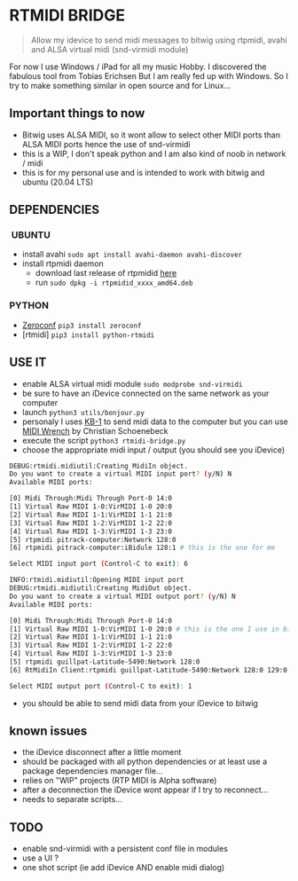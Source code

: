 # RTMIDI BRIDGE

> Allow my idevice to send midi messages to bitwig using rtpmidi, avahi and ALSA virtual midi (snd-virmidi module)

For now I use Windows / iPad for all my music Hobby. I discovered the fabulous tool from Tobias Erichsen But I am really fed up with Windows.
So I try to make something similar in open source and for Linux...

## Important things to now

- Bitwig uses ALSA MIDI, so it wont allow to select other MIDI ports than ALSA MIDI ports hence the use of snd-virmidi
- this is a WIP, I don't speak python and I am also kind of noob in network / midi
- this is for my personal use and is intended to work with bitwig and ubuntu (20.04 LTS)

## DEPENDENCIES

###  UBUNTU

- install avahi `sudo apt install avahi-daemon avahi-discover`
- install rtpmidi daemon
  - download last release of rtpmidid [here](https://github.com/davidmoreno/rtpmidid/releases)
  - run `sudo dpkg -i rtpmidid_xxxx_amd64.deb`

### PYTHON

- [Zeroconf](https://pypi.org/project/zeroconf/) `pip3 install zeroconf`
- [rtmidi] `pip3 install python-rtmidi`

## USE IT

- enable ALSA virtual midi module `sudo modprobe snd-virmidi`
- be sure to have an iDevice connected on the same network as your computer
- launch `python3 utils/bonjour.py`
- personaly I uses [KB-1](https://apps.apple.com/us/app/kb-1-keyboard-suite/id1437919435) to send midi data to the computer but you can use [MIDI Wrench](https://apps.apple.com/us/app/midi-wrench/id589243566) by Christian Schoenebeck
- execute the script `python3 rtmidi-bridge.py`
- choose the appropriate midi input / output (you should see you iDevice)

```bash
DEBUG:rtmidi.midiutil:Creating MidiIn object.
Do you want to create a virtual MIDI input port? (y/N) N
Available MIDI ports:

[0] Midi Through:Midi Through Port-0 14:0
[1] Virtual Raw MIDI 1-0:VirMIDI 1-0 20:0
[2] Virtual Raw MIDI 1-1:VirMIDI 1-1 21:0
[3] Virtual Raw MIDI 1-2:VirMIDI 1-2 22:0
[4] Virtual Raw MIDI 1-3:VirMIDI 1-3 23:0
[5] rtpmidi pitrack-computer:Network 128:0
[6] rtpmidi pitrack-computer:iBidule 128:1 # this is the one for me

Select MIDI input port (Control-C to exit): 6

INFO:rtmidi.midiutil:Opening MIDI input port
DEBUG:rtmidi.midiutil:Creating MidiOut object.
Do you want to create a virtual MIDI output port? (y/N) N
Available MIDI ports:

[0] Midi Through:Midi Through Port-0 14:0
[1] Virtual Raw MIDI 1-0:VirMIDI 1-0 20:0 # this is the one I use in bitwig
[2] Virtual Raw MIDI 1-1:VirMIDI 1-1 21:0
[3] Virtual Raw MIDI 1-2:VirMIDI 1-2 22:0
[4] Virtual Raw MIDI 1-3:VirMIDI 1-3 23:0
[5] rtpmidi guillpat-Latitude-5490:Network 128:0
[6] RtMidiIn Client:rtpmidi guillpat-Latitude-5490:Network 128:0 129:0

Select MIDI output port (Control-C to exit): 1

```

- you should be able to send midi data from your iDevice to bitwig


## known issues

- the iDevice disconnect after a little moment
- should be packaged with all python dependencies or at least use a package dependencies manager file...
- relies on "WIP" projects (RTP MIDI is Alpha software)
- after a deconnection the iDevice wont appear if I try to reconnect...
- needs to separate scripts...

## TODO

- enable snd-virmidi with a persistent conf file in modules
- use a UI ?
- one shot script (ie add iDevice AND enable midi dialog)
